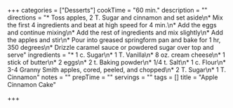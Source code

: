 +++
categories = ["Desserts"]
cookTime = "60 min."
description = ""
directions = "* Toss apples, 2 T. Sugar and cinnamon and set aside\n* Mix the first 4 ingredients and beat at high speed for 4 min.\n* Add the eggs and continue mixing\n* Add the rest of ingredients and mix slightly\n* Add the apples and stir\n* Pour into greased springform pan and bake for 1 hr, 350 degrees\n* Drizzle caramel sauce or powdered sugar over top and serve"
ingredients = "* 1 c. Sugar\n* 1 T. Vanilla\n* 8 oz. cream cheese\n* 1 stick of butter\n* 2 eggs\n* 2 t. Baking powder\n* 1/4 t. Salt\n* 1 c. Flour\n* 3-4 Granny Smith apples, cored, peeled, and chopped\n* 2 T. Sugar\n* 1 T. Cinnamon"
notes = ""
prepTime = ""
servings = ""
tags = []
title = "Apple Cinnamon Cake"

+++
